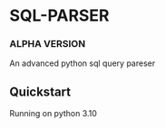 # SQL-PARSER

### ALPHA VERSION

An advanced python sql query pareser

## Quickstart
Running on python 3.10
